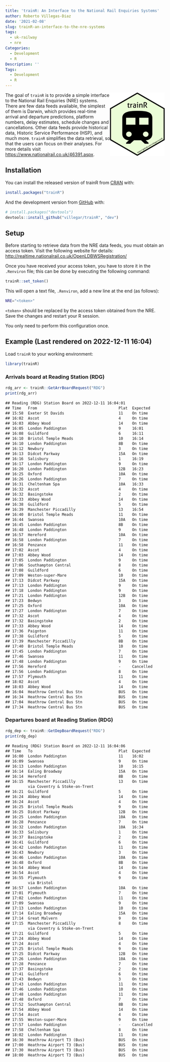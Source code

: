 ```yaml
---
title: 'trainR: An Interface to the National Rail Enquiries Systems'
author: Roberto Villegas-Diaz
date: '2021-02-08'
slug: trainR-an-interface-to-the-nre-systems
tags:
  - uk-railway
  - nre
Categories:
  - Development
  - R
Description: ''
Tags:
  - Development
  - R
---
```


<img src="https://raw.githubusercontent.com/villegar/trainR/main/inst/images/logo.png" alt="logo" align="right" height=200px/>

The goal of `trainR` is to provide a simple interface to the 
National Rail Enquiries (NRE) systems. There are few data feeds 
available, the simplest of them is Darwin, which provides real-time 
arrival and departure predictions, platform numbers, delay estimates, 
schedule changes and cancellations. Other data feeds provide historical 
data, Historic Service Performance (HSP), and much more. `trainR` 
simplifies the data retrieval, so that the users can focus on their 
analyses. For more details visit 
https://www.nationalrail.co.uk/46391.aspx.

## Installation

You can install the released version of trainR from [CRAN](https://CRAN.R-project.org) with:

``` r
install.packages("trainR")
```

And the development version from [GitHub](https://github.com/) with:

``` r
# install.packages("devtools")
devtools::install_github("villegar/trainR", "dev")
```

## Setup
Before starting to retrieve data from the NRE data feeds, you must obtain an access token. 
Visit the following website for details: http://realtime.nationalrail.co.uk/OpenLDBWSRegistration/

Once you have received your access token, you have to store it in the `.Renviron` file; this can be 
done by executing the following command:


```r
trainR::set_token()
```

This will open a text file, `.Renviron`, add a new line at the end (as follows):

```bash
NRE="<token>"
```

`<token>` should be replaced by the access token obtained from the NRE. Save the changes and restart 
your R session.

You only need to perform this configuration once.

## Example (Last rendered on 2022-12-11 16:04)

Load `trainR` to your working environment:

```r
library(trainR)
```

### Arrivals board at Reading Station (RDG)


```r
rdg_arr <- trainR::GetArrBoardRequest("RDG")
print(rdg_arr)
```

```
## Reading (RDG) Station Board on 2022-12-11 16:04:01
## Time   From                                    Plat  Expected
## 15:58  Exeter St Davids                        11    On time
## 16:02  Ascot                                   4     On time
## 16:03  Abbey Wood                              14    On time
## 16:05  London Paddington                       9     16:01
## 16:08  Guildford                               6     16:11
## 16:10  Bristol Temple Meads                    10    16:14
## 16:10  London Paddington                       8B    On time
## 16:12  Newbury                                 3     On time
## 16:13  Didcot Parkway                          15A   On time
## 16:16  Salisbury                               1     16:19
## 16:17  London Paddington                       9     On time
## 16:20  London Paddington                       12B   16:23
## 16:25  Oxford                                  10A   On time
## 16:26  London Paddington                       7     On time
## 16:31  Cheltenham Spa                          10A   16:33
## 16:32  Ascot                                   4     On time
## 16:32  Basingstoke                             2     On time
## 16:33  Abbey Wood                              14    On time
## 16:38  Guildford                               5     On time
## 16:39  Manchester Piccadilly                   13    16:54
## 16:40  Bristol Temple Meads                    11    On time
## 16:44  Swansea                                 10A   On time
## 16:45  London Paddington                       8B    On time
## 16:48  London Paddington                       9     On time
## 16:57  Hereford                                10A   On time
## 16:58  London Paddington                       7     On time
## 16:58  Penzance                                11    On time
## 17:02  Ascot                                   4     On time
## 17:03  Abbey Wood                              14    On time
## 17:05  London Paddington                       9     On time
## 17:06  Southampton Central                     8     On time
## 17:08  Guildford                               6     On time
## 17:09  Weston-super-Mare                       10    On time
## 17:13  Didcot Parkway                          15A   On time
## 17:13  London Paddington                       9     On time
## 17:18  London Paddington                       9     On time
## 17:21  London Paddington                       12B   On time
## 17:23  Bedwyn                                  3     On time
## 17:25  Oxford                                  10A   On time
## 17:27  London Paddington                       7     On time
## 17:32  Ascot                                   4     On time
## 17:32  Basingstoke                             2     On time
## 17:33  Abbey Wood                              14    On time
## 17:36  Paignton                                11    On time
## 17:38  Guildford                               5     On time
## 17:39  Manchester Piccadilly                   8B    On time
## 17:40  Bristol Temple Meads                    10    On time
## 17:45  London Paddington                       7     On time
## 17:46  Swansea                                 11    On time
## 17:48  London Paddington                       9     On time
## 17:56  Hereford                                -     Cancelled
## 17:56  London Paddington                       8     On time
## 17:57  Plymouth                                11    On time
## 18:02  Ascot                                   4     On time
## 18:03  Abbey Wood                              14    On time
## 16:04  Heathrow Central Bus Stn                BUS   On time
## 16:34  Heathrow Central Bus Stn                BUS   On time
## 17:04  Heathrow Central Bus Stn                BUS   On time
## 17:34  Heathrow Central Bus Stn                BUS   On time
```

### Departures board at Reading Station (RDG)


```r
rdg_dep <- trainR::GetDepBoardRequest("RDG")
print(rdg_dep)
```

```
## Reading (RDG) Station Board on 2022-12-11 16:04:06
## Time   To                                      Plat  Expected
## 16:00  London Paddington                       11    16:02
## 16:09  Swansea                                 9     On time
## 16:13  London Paddington                       10    16:15
## 16:14  Ealing Broadway                         15A   On time
## 16:14  Hereford                                8B    On time
## 16:15  Manchester Piccadilly                   13    On time
##        via Coventry & Stoke-on-Trent           
## 16:21  Guildford                               5     On time
## 16:24  Abbey Wood                              14    On time
## 16:24  Ascot                                   4     On time
## 16:25  Bristol Temple Meads                    9     On time
## 16:25  Didcot Parkway                          12B   On time
## 16:25  London Paddington                       10A   On time
## 16:28  Penzance                                7     On time
## 16:32  London Paddington                       10A   16:34
## 16:33  Salisbury                               1     On time
## 16:37  Basingstoke                             2     On time
## 16:41  Guildford                               6     On time
## 16:42  London Paddington                       11    On time
## 16:43  Newbury                                 3     On time
## 16:46  London Paddington                       10A   On time
## 16:48  Oxford                                  8B    On time
## 16:54  Abbey Wood                              14    On time
## 16:54  Ascot                                   4     On time
## 16:55  Plymouth                                9     On time
##        via Bristol                             
## 16:57  London Paddington                       10A   On time
## 17:01  Plymouth                                7     On time
## 17:02  London Paddington                       11    On time
## 17:09  Swansea                                 9     On time
## 17:13  London Paddington                       10    On time
## 17:14  Ealing Broadway                         15A   On time
## 17:14  Great Malvern                           9     On time
## 17:15  Manchester Piccadilly                   8     On time
##        via Coventry & Stoke-on-Trent           
## 17:21  Guildford                               5     On time
## 17:24  Abbey Wood                              14    On time
## 17:24  Ascot                                   4     On time
## 17:25  Bristol Temple Meads                    9     On time
## 17:25  Didcot Parkway                          12B   On time
## 17:26  London Paddington                       10A   On time
## 17:28  Penzance                                7     On time
## 17:37  Basingstoke                             2     On time
## 17:41  Guildford                               6     On time
## 17:43  Bedwyn                                  3     On time
## 17:43  London Paddington                       11    On time
## 17:46  London Paddington                       10    On time
## 17:48  London Paddington                       11    On time
## 17:48  Oxford                                  7     On time
## 17:52  Southampton Central                     8B    On time
## 17:54  Abbey Wood                              14    On time
## 17:54  Ascot                                   4     On time
## 17:55  Weston-super-Mare                       9     On time
## 17:57  London Paddington                       -     Cancelled
## 17:58  Cheltenham Spa                          8     On time
## 18:02  London Paddington                       11    On time
## 16:30  Heathrow Airport T3 (Bus)               BUS   On time
## 17:00  Heathrow Airport T3 (Bus)               BUS   On time
## 17:30  Heathrow Airport T3 (Bus)               BUS   On time
## 18:00  Heathrow Airport T3 (Bus)               BUS   On time
```
